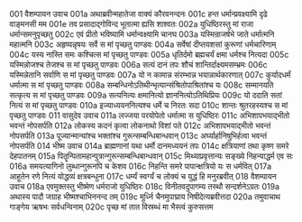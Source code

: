 001  वैशम्पायन उवाच
001a अथाब्रवीन्महातेजा वाक्यं कौरवनन्दनः
001c हन्त धर्मान्प्रवक्ष्यामि दृढे वाङ्मनसी मम
001e तव प्रसादाद्गोविन्द भूतात्मा ह्यसि शाश्वतः
002a युधिष्ठिरस्तु मां राजा धर्मान्समनुपृच्छतु
002c एवं प्रीतो भविष्यामि धर्मान्वक्ष्यामि चानघ
003a यस्मिन्राजर्षभे जाते धर्मात्मनि महात्मनि
003c अहृष्यन्नृषयः सर्वे स मां पृच्छतु पाण्डवः
004a सर्वेषां दीप्तयशसां कुरूणां धर्मचारिणाम्
004c यस्य नास्ति समः कश्चित्स मां पृच्छतु पाण्डवः
005a धृतिर्दमो ब्रह्मचर्यं क्षमा धर्मश्च नित्यदा
005c यस्मिन्नोजश्च तेजश्च स मां पृच्छतु पाण्डवः
006a सत्यं दानं तपः शौचं शान्तिर्दाक्ष्यमसम्भ्रमः
006c यस्मिन्नेतानि सर्वाणि स मां पृच्छतु पाण्डवः
007a यो न कामान्न संरम्भान्न भयान्नार्थकारणात्
007c कुर्यादधर्मं धर्मात्मा स मां पृच्छतु पाण्डवः
008a सम्बन्धिनोऽतिथीन्भृत्यान्संश्रितोपाश्रितांश्च यः
008c सम्मानयति सत्कृत्य स मां पृच्छतु पाण्डवः
009a सत्यनित्यः क्षमानित्यो ज्ञाननित्योऽतिथिप्रियः
009c यो ददाति सतां नित्यं स मां पृच्छतु पाण्डवः
010a इज्याध्ययननित्यश्च धर्मे च निरतः सदा
010c शान्तः श्रुतरहस्यश्च स मां पृच्छतु पाण्डवः
011  वासुदेव उवाच
011a लज्जया परयोपेतो धर्मात्मा स युधिष्ठिरः
011c अभिशापभयाद्भीतो भवन्तं नोपसर्पति
012a लोकस्य कदनं कृत्वा लोकनाथो विशां पते
012c अभिशापभयाद्भीतो भवन्तं नोपसर्पति
013a पूज्यान्मान्यांश्च भक्तांश्च गुरून्सम्बन्धिबान्धवान्
013c अर्घ्यार्हानिषुभिर्हत्वा भवन्तं नोपसर्पति
014  भीष्म उवाच
014a ब्राह्मणानां यथा धर्मो दानमध्ययनं तपः
014c क्षत्रियाणां तथा कृष्ण समरे देहपातनम्
015a पितॄन्पितामहान्पुत्रान्गुरून्सम्बन्धिबान्धवान्
015c मिथ्याप्रवृत्तान्यः सङ्ख्ये निहन्याद्धर्म एव सः
016a समयत्यागिनो लुब्धान्गुरूनपि च केशव
016c निहन्ति समरे पापान्क्षत्रियो यः स धर्मवित्
017a आहूतेन रणे नित्यं योद्धव्यं क्षत्रबन्धुना
017c धर्म्यं स्वर्ग्यं च लोक्यं च युद्धं हि मनुरब्रवीत्
018  वैशम्पायन उवाच
018a एवमुक्तस्तु भीष्मेण धर्मराजो युधिष्ठिरः
018c विनीतवदुपागम्य तस्थौ सन्दर्शनेऽग्रतः
019a अथास्य पादौ जग्राह भीष्मश्चाभिननन्द तम्
019c मूर्ध्नि चैनमुपाघ्राय निषीदेत्यब्रवीत्तदा
020a तमुवाचाथ गाङ्गेय ऋषभः सर्वधन्विनाम्
020c पृच्छ मां तात विस्रब्धं मा भैस्त्वं कुरुसत्तम


